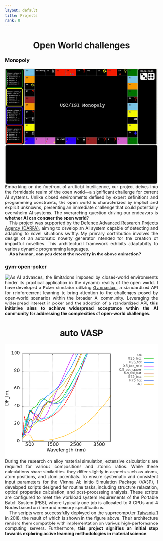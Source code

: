 ```yaml
---
layout: default
title: Projects
rank: 0
---
```

<h1 style='text-align: center;'>Open World challenges</h1>
<h3>Monopoly</h3>
<div><a href="https://github.com/mayankkejriwal/GNOME-p3"><img class="project_img" style="float: left;" src="/assets/images/projects/monopoly.gif"></a></div>
<p style='text-align: justify;'> Embarking on the forefront of artificial intelligence, our project delves into the formidable realm of the open world—a significant challenge for current AI systems. Unlike closed environments defined by expert definitions and programming constraints, the open world is characterized by implicit and explicit unknowns, presenting an immediate challenge that could potentially overwhelm AI systems. The overarching question driving our endeavors is <strong>whether AI can conquer the open world</strong>?
<br>
&emsp;This project was supported by the <a href="https://www.darpa.mil/program/science-of-artificial-intelligence-and-learning-for-open-world-novelty">Defence Advanced Research Projects Agency (DARPA)</a>, aiming to develop an AI system capable of detecting and adapting to novel situations swiftly. My primary contribution involves the design of an automatic novelty generator intended for the creation of impactful novelties. This architectural framework exhibits adaptability to various dynamic programming languages.
<br>
&emsp;<strong>As a human, can you detect the novelty in the above animation?</strong> </p> 

<h3>gym-open-poker</h3>
<div><a href="https://github.com/minhsueh/gym-open-poker"><img class="project_img" style="float: left;" src="/assets/images/projects/poker.gif"></a></div> 
<p style='text-align: justify;'> As AI advances, the limitations imposed by closed-world environments hinder its practical application in the dynamic reality of the open world. I have developed a Poker simulator utilizing <a href="https://gymnasium.farama.org/index.html">Gymnasium</a>, a standardized API for reinforcement learning to bring attention to the challenges posed by open-world scenarios within the broader AI community. Leveraging the widespread interest in poker and the adoption of a standardized API, <strong>this initiative aims to achieve widespread acceptance within the AI community for addressing the complexities of open-world challenges</strong>. </p> 


<h1 style='text-align: center;'>auto VASP</h1>
<div class="project_img"><a href="https://github.com/minhsueh/autoVASP"><img class="project_img" style="float: left;" src="/assets/images/projects/autoVASP.jpg"></a></div>
<p style='text-align: justify;'> During the research on alloy material simulation, extensive calculations are required for various compositions and atomic ratios. While these calculations share similarities, they differ slightly in aspects such as atoms, atom positions, and atom potentials. To ensure systematic and consistent input parameters for the Vienna Ab initio Simulation Package (VASP), I developed scripts designed for routine tasks, including structure relaxation, optical properties calculation, and post-processing analysis. These scripts are configured to meet the workload system requirements of the Portable Batch System (PBS), where typically one job is allocated to 8 CPUs and 4 Nodes based on time and memory specifications. 
<br>
&emsp;The scripts were successfully deployed on the supercomputer <a href="https://www.nchc.org.tw/Page?itemid=58&mid=109">Taiwania 1</a> in 2018, the result of which is shown in the figure above. Their architecture renders them compatible with implementation on various high-performance computing servers. Furthermore, <strong>this project signifies an initial step towards exploring active learning methodologies in material science</strong>.</p> 



<!---
1. Open-monopoly
2. Open-poker
3. auto-clicking
4. auto-VASP
-->

